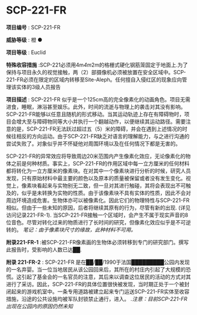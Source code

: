 # SCP-221-FR

**项目编号**  : SCP-221-FR

**威胁等级** : 橙 ●

**项目等级** : Euclid

**特殊收容措施** :SCP-221必须用4m*4m*2m的格栅式硬化钢筋笼固定于地面上.为了保持与项目永久的视觉接触，两（2）部摄像机必须被放置在安全区域中。SCP-221-FR必须在限定的区域内转移至Site-Aleph。任何擅自入侵红区的现象应向管理该实体的3级人员报告

**项目描述**  : SCP-221-FR 似乎是一个125cm高的完全像素化的动画角色。项目无需进食，睡眠，淋浴甚至娱乐。此外，时间的流逝与物理上的袭击对其没有影响。 SCP-221-FR能够以任意且随机的形式移动。当其运动轨迹上存在有障碍物时，项目会增大至与障碍物同等大小并执行一个翻越动作，以便继续其运动路径。需要注意的是，SCP-221-FR无法跃过超过五（5）米的障碍，并会在遇到上述情况的时候往相反的方向运动。由于SCP-221-FR缺乏对语言的理解能力，与之进行沟通的尝试失败了。对象似乎并不怀疑他对周围环境以及在任何情况下都是无害的。

SCP-221-FR的异常效应将导致周边20米范围内产生像素化效应，无论像素化的物体之前是何种材质。事实上，SCP-221-FR的作用区域中每一立方厘米的任何材料都将转化为一立方厘米的像素块。在对其中一个像素块进行分析的时候，研究人员发现，只有原始材料中最主要的颜色以及原本的质量被保留或者没有发生变化。视觉上，像素块看起来与实物别无二致，但一旦对其进行触碰，其将会表现出不可触及的，似乎是未转换为实物的性质。由于该像素块不具有实体的性质，因此不会对周边环境造成危害。生物体亦可以被像素化。因此它们的物理特性与SCP-221-FR相似。但由于一些未知的原因，后者将继续其原有的行为，尽管有新的出现. (详见访问记录221-FR-1). 当SCP-221-FR接触一个区域时，会产生不属于现实声音的8位音色。尽管对转化过来的物质进行了长时间的研究，但像素化效应似乎是不可逆转的。
*笔记：由于像素块尺寸的缘故，此种材料不可用。* 

**附录221-FR-1**  :被SCP-221-FR像素画的生物体必须转移到专门的研究部门。撰写此报告时，受影响的人数已达██.

**附录 221-FR-2**  : SCP-221-FR 是在██/██/1990于法国█████████公园内发现的一名弃婴。当一位当地居民从该公园回来后，其所在的村庄内引起了大规模的恐慌。这引起了基金会的一名官员的注意，其后来以调查这位居民的活动的方式对其进行了采访。因此，SCP-221-FR的具体位置很快被发现，当时期正处于一个被封闭起来的游戏机室中。一条专用道路被建立起来专门运送SCP-221-FR实体至收容措施，沿途的公共设施均被军队封锁禁止通行，进入。
*.注意：目前SCP-221-FR出现在公园内的原因仍然未知* 



